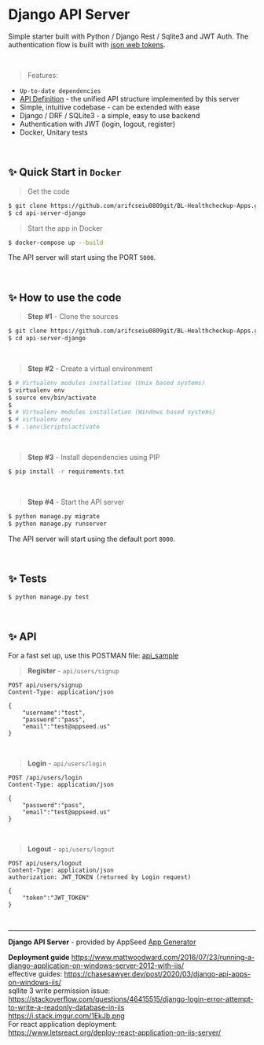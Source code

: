 
# Django API Server

Simple starter built with Python / Django Rest / Sqlite3 and JWT Auth. The authentication flow is built with [json web tokens](https://jwt.io).

<br />

> Features:

- `Up-to-date dependencies` 
- [API Definition](https://docs.appseed.us/boilerplate-code/api-unified-definition) - the unified API structure implemented by this server
- Simple, intuitive codebase - can be extended with ease 
- Django / DRF / SQLite3 - a simple, easy to use backend
- Authentication with JWT (login, logout, register)
- Docker, Unitary tests

<br />

## ✨ Quick Start in `Docker`

> Get the code

```bash
$ git clone https://github.com/arifcseiu0809git/BL-Healthcheckup-Apps.git
$ cd api-server-django
```

> Start the app in Docker

```bash
$ docker-compose up --build  
```

The API server will start using the PORT `5000`.

<br />

## ✨ How to use the code

> **Step #1** -  Clone the sources

```bash
$ git clone https://github.com/arifcseiu0809git/BL-Healthcheckup-Apps.git
$ cd api-server-django
```
<br />

> **Step #2** - Create a virtual environment

```bash
$ # Virtualenv modules installation (Unix based systems)
$ virtualenv env
$ source env/bin/activate
$
$ # Virtualenv modules installation (Windows based systems)
$ # virtualenv env
$ # .\env\Scripts\activate
```

<br />

> **Step #3** - Install dependencies using PIP

```bash
$ pip install -r requirements.txt
```

<br />

> **Step #4** - Start the API server

```bash
$ python manage.py migrate
$ python manage.py runserver
```

The API server will start using the default port `8000`.

<br />

## ✨ Tests

```bash 
$ python manage.py test
```

<br />

## ✨ API

For a fast set up, use this POSTMAN file: [api_sample](https://github.com/arifcseiu0809git/BL-Healthcheckup-Apps.git/blob/master/media/api.postman_collection.json)

> **Register** - `api/users/signup`

```
POST api/users/signup
Content-Type: application/json

{
    "username":"test",
    "password":"pass", 
    "email":"test@appseed.us"
}
```

<br />

> **Login** - `api/users/login`

```
POST /api/users/login
Content-Type: application/json

{
    "password":"pass", 
    "email":"test@appseed.us"
}
```

<br />

> **Logout** - `api/users/logout`

```
POST api/users/logout
Content-Type: application/json
authorization: JWT_TOKEN (returned by Login request)

{
    "token":"JWT_TOKEN"
}
```

<br />

---
**Django API Server** - provided by AppSeed [App Generator](https://appseed.us)


**Deployment guide**
https://www.mattwoodward.com/2016/07/23/running-a-django-application-on-windows-server-2012-with-iis/
<br/>
effective guides: https://chasesawyer.dev/post/2020/03/django-api-apps-on-windows-iis/
<br/>
sqllite 3 write permission issue: 
<br/>
https://stackoverflow.com/questions/46415515/django-login-error-attempt-to-write-a-readonly-database-in-iis
<br/>
https://i.stack.imgur.com/1EkJb.png
<br/>
For react application deployment:
<br/>
https://www.letsreact.org/deploy-react-application-on-iis-server/
